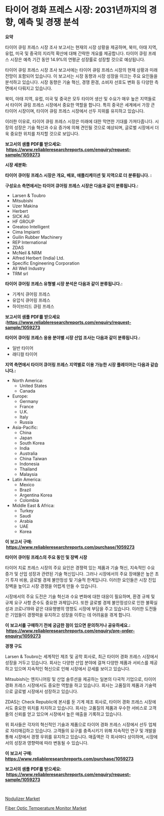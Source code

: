 <p><h1>타이어 경화 프레스 시장: 2031년까지의 경향, 예측 및 경쟁 분석</h1></p><p><strong>요약</strong></p>
<p><p>타이어 큐링 프레스 시장 조사 보고서는 현재의 시장 상황을 제공하며, 북미, 아태 지역, 유럽, 미국 및 중국의 지리적 확산에 대해 간략한 개요를 제공합니다. 타이어 큐링 프레스 시장은 예측 기간 동안 14.9%의 연평균 성장률로 성장할 것으로 예상됩니다.</p><p>타이어 큐링 프레스 시장 조사 보고서에는 타이어 큐링 프레스 시장의 현재 상황과 미래 전망이 포함되어 있습니다. 이 보고서는 시장 동향과 시장 성장을 이끄는 주요 요인들을 분석하고 있습니다. 시장 동향은 기술 혁신, 경쟁 환경, 소비자 선호도 변화 등 다양한 측면에서 다뤄지고 있습니다.</p><p>북미, 아태 지역, 유럽, 미국 및 중국은 모두 타이어 생산 및 수요가 매우 높은 지역들로서 타이어 큐링 프레스 시장에서 중요한 역할을 합니다. 특히 중국은 세계에서 가장 큰 타이어 시장이며, 타이어 큐링 프레스 시장에서 선두 지위를 유지하고 있습니다.</p><p>이러한 이유로, 타이어 큐링 프레스 시장은 미래에 대한 막연한 기대를 가져다줍니다. 시장의 성장은 기술 혁신과 수요 증가에 의해 견인될 것으로 예상되며, 글로벌 시장에서 더욱 중요한 위치를 차지할 것으로 보입니다.</p></p>
<p><strong>보고서의 샘플 PDF를 받으세요: &nbsp;<a href="https://www.reliableresearchreports.com/enquiry/request-sample/1059273">https://www.reliableresearchreports.com/enquiry/request-sample/1059273</a></strong></p>
<p><strong>시장 세분화:</strong></p>
<p><strong> 타이어 큐어링 프레스 시장은 개요, 배포, 애플리케이션 및 지역으로 더 분류됩니다. :</strong></p>
<p><strong>구성요소 측면에서는 타이어 큐어링 프레스 시장은 다음과 같이 분류됩니다.:</strong></p>
<p><ul><li>Larsen & Toubro</li><li>Mitsubishi</li><li>Uzer Makina</li><li>Herbert</li><li>SICK AG</li><li>HF GROUP</li><li>Greatoo Intelligent</li><li>Cima Impianti</li><li>Guilin Rubber Machinery</li><li>REP International</li><li>ZDAS</li><li>McNeil & NRM</li><li>Alfred Herbert (India) Ltd.</li><li>Specific Engineering Corporation</li><li>All Well Industry</li><li>TRM srl</li></ul></p>
<p><strong> 타이어 큐어링 프레스 유형별 시장 분석은 다음과 같이 분류됩니다.:</strong></p>
<p><ul><li>기계식 큐어링 프레스</li><li>유압식 큐어링 프레스</li><li>하이브리드 큐링 프레스</li></ul></p>
<p><strong>보고서의 샘플 PDF를 받으세요 :<a href="https://www.reliableresearchreports.com/enquiry/request-sample/1059273">https://www.reliableresearchreports.com/enquiry/request-sample/1059273</a></strong></p>
<p><strong> 타이어 큐어링 프레스 응용 분야별 시장 산업 조사는 다음과 같이 분류됩니다.:</strong></p>
<p><ul><li>일반 타이어</li><li>래디컬 타이어</li></ul></p>
<p><strong>지역 측면에서 타이어 큐어링 프레스 지역별로 이용 가능한 시장 플레이어는 다음과 같습니다.:</strong></p>
<p><ul>
    <li>
        North America:
        <ul>
            <li>United States</li>
            <li>Canada</li>
        </ul>
    </li>
    <li>
        Europe:
        <ul>
            <li>Germany</li>
            <li>France</li>
            <li>U.K.</li>
            <li>Italy</li>
            <li>Russia</li>
        </ul>
    </li>
    <li>
        Asia-Pacific:
        <ul>
            <li>China</li>
            <li>Japan</li>
            <li>South Korea</li>
            <li>India</li>
            <li>Australia</li>
            <li>China Taiwan</li>
            <li>Indonesia</li>
            <li>Thailand</li>
            <li>Malaysia</li>
        </ul>
    </li>
    <li>
        Latin America:
        <ul>
            <li>Mexico</li>
            <li>Brazil</li>
            <li>Argentina Korea</li>
            <li>Colombia</li>
        </ul>
    </li>
    <li>
        Middle East & Africa:
        <ul>
            <li>Turkey</li>
            <li>Saudi</li>
            <li>Arabia</li>
            <li>UAE</li>
            <li>Korea</li>
        </ul>
    </li>
    </ul></p>
<p><strong>이 보고서 구매: &nbsp;<a href="https://www.reliableresearchreports.com/purchase/1059273">https://www.reliableresearchreports.com/purchase/1059273</a></strong></p>
<p><strong>타이어 큐어링 프레스의 주요 동인 및 장벽 시장</strong></p>
<p><p>타이어 치료 프레스 시장의 주요 요인은 경쟁력 있는 제품과 기술 혁신, 지속적인 수요 증가 및 산업 성장과 관련된 기술 혁신입니다. 그러나 시장에서의 주요 장애물은 높은 초기 투자 비용, 글로벌 경제 불안정성 및 기술적 한계입니다. 이러한 요인들은 시장 진입 장벽을 높이고 시장 경쟁을 어렵게 만들 수 있습니다.</p><p>시장에서의 주요 도전은 기술 혁신과 수요 변화에 대한 대응이 필요하며, 환경 규제 및 규제 요구 사항 준수도 중요한 과제입니다. 또한 글로벌 경제 불안정성으로 인한 불확실성과 코로나19와 같은 대유행병의 영향도 시장에 부담을 주고 있습니다. 이러한 도전들은 기업들이 경쟁력을 유지하고 성장을 이루는 데 어려움을 겪게 합니다.</p></p>
<p><strong>이 보고서를 구매하기 전에 궁금한 점이 있으면 문의하거나 공유하세요.: &nbsp;<a href="https://www.reliableresearchreports.com/enquiry/pre-order-enquiry/1059273">https://www.reliableresearchreports.com/enquiry/pre-order-enquiry/1059273</a></strong></p>
<p><strong>경쟁 구도</strong></p>
<p><p>Larsen & Toubro는 세계적인 제조 및 공학 회사로, 최근 타이어 경화 프레스 시장에서 성장을 거두고 있습니다. 회사는 다양한 산업 분야에 걸쳐 다양한 제품과 서비스를 제공하고 있으며 지속적인 혁신으로 인해 시장에서 강세를 보이고 있습니다.</p><p>Mitsubishi는 엔지니어링 및 산업 솔루션을 제공하는 일본의 다국적 기업으로, 타이어 경화 프레스 시장에서도 중요한 역할을 하고 있습니다. 회사는 고품질의 제품과 기술력으로 글로벌 시장에서 성장하고 있습니다.</p><p>ZDAS는 Check Republic에 본사를 둔 기계 제조 회사로, 타이어 경화 프레스 시장에서도 중요한 위치를 차지하고 있습니다. 회사는 고품질의 제품과 우수한 서비스로 고객들의 신뢰를 얻고 있으며 시장에서 높은 매출을 기록하고 있습니다.</p><p>위 회사들은 각자의 혁신적인 기술과 제품으로 타이어 경화 프레스 시장에서 선두 업체로 자리매김하고 있습니다. 고객들의 요구를 충족시키기 위해 지속적인 연구 및 개발을 통해 시장에서 경쟁 우위를 유지하고 있습니다. 매출액은 각 회사마다 상이하며, 시장에서의 성장과 영향력에 따라 변동될 수 있습니다.</p></p>
<p><strong>이 보고서 구매: &nbsp; <a href="https://www.reliableresearchreports.com/purchase/1059273">https://www.reliableresearchreports.com/purchase/1059273</a></strong></p>
<p><strong>보고서의 샘플 PDF를 받으세요: &nbsp;<a href="https://www.reliableresearchreports.com/enquiry/request-sample/1059273">https://www.reliableresearchreports.com/enquiry/request-sample/1059273</a></strong><strong></strong></p>
<p>&nbsp;</p>
<p><p><a href="https://gamy-alyssum-396.notion.site/Nodulizer-Market-Research-Report-Provides-Critical-Insights-that-can-help-Shape-Business-Development-a45ba7774b4e481096977fa3029430c3">Nodulizer Market</a></p><p><a href="https://github.com/RickHolmes3/Market-Research-Report-List-4/blob/main/fiber-optic-temperature-monitor-market.md">Fiber Optic Temperature Monitor Market</a></p></p>